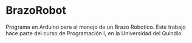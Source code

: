 # BrazoRobot

Programa en Arduino para el manejo de un Brazo Robotico. Este trabajo hace parte del curso de Programación I, en la Universidad del Quindio.
